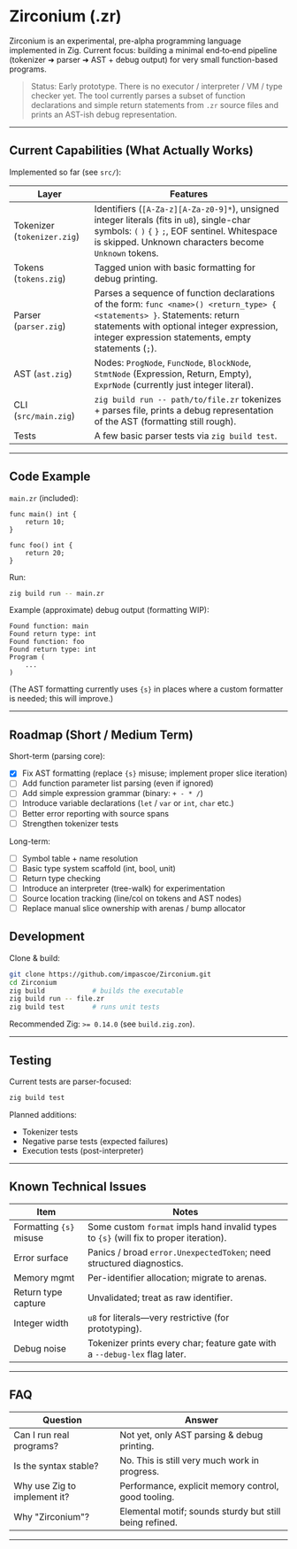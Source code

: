 # Zirconium (.zr)

Zirconium is an experimental, pre-alpha programming language implemented in Zig.
Current focus: building a minimal end‑to‑end pipeline (tokenizer ➜ parser ➜ AST + debug output) for very small function-based programs.

> Status: Early prototype. There is no executor / interpreter / VM / type checker yet. The tool currently parses a subset of function declarations and simple return statements from `.zr` source files and prints an AST-ish debug representation.

---

## Current Capabilities (What Actually Works)

Implemented so far (see `src/`):

| Layer | Features |
|-------|----------|
| Tokenizer (`tokenizer.zig`) | Identifiers (`[A-Za-z][A-Za-z0-9]*`), unsigned integer literals (fits in `u8`), single-char symbols: `(` `)` `{` `}` `;`, EOF sentinel. Whitespace is skipped. Unknown characters become `Unknown` tokens. |
| Tokens (`tokens.zig`) | Tagged union with basic formatting for debug printing. |
| Parser (`parser.zig`) | Parses a sequence of function declarations of the form: `func <name>() <return_type> { <statements> }`. Statements: return statements with optional integer expression, integer expression statements, empty statements (`;`). |
| AST (`ast.zig`) | Nodes: `ProgNode`, `FuncNode`, `BlockNode`, `StmtNode` (Expression, Return, Empty), `ExprNode` (currently just integer literal). |
| CLI (`src/main.zig`) | `zig build run -- path/to/file.zr` tokenizes + parses file, prints a debug representation of the AST (formatting still rough). |
| Tests | A few basic parser tests via `zig build test`. |

---

## Code Example

`main.zr` (included):

```zr
func main() int {
    return 10;
}

func foo() int {
    return 20;
}
```

Run:

```bash
zig build run -- main.zr
```

Example (approximate) debug output (formatting WIP):

```
Found function: main
Found return type: int
Found function: foo
Found return type: int
Program (
    ...
)
```

(The AST formatting currently uses `{s}` in places where a custom formatter is needed; this will improve.)

---

## Roadmap (Short / Medium Term)

Short-term (parsing core):

- [x] Fix AST formatting (replace `{s}` misuse; implement proper slice iteration)
- [ ] Add function parameter list parsing (even if ignored)
- [ ] Add simple expression grammar (binary: `+ - * /`)
- [ ] Introduce variable declarations (`let` / `var` or `int`, `char` etc.)
- [ ] Better error reporting with source spans
- [ ] Strengthen tokenizer tests

Long-term:

- [ ] Symbol table + name resolution
- [ ] Basic type system scaffold (int, bool, unit)
- [ ] Return type checking
- [ ] Introduce an interpreter (tree-walk) for experimentation
- [ ] Source location tracking (line/col on tokens and AST nodes)
- [ ] Replace manual slice ownership with arenas / bump allocator

## Development

Clone & build:

```bash
git clone https://github.com/impascoe/Zirconium.git
cd Zirconium
zig build            # builds the executable
zig build run -- file.zr
zig build test       # runs unit tests
```

Recommended Zig: `>= 0.14.0` (see `build.zig.zon`).

---

## Testing

Current tests are parser-focused:

```bash
zig build test
```

Planned additions:
- Tokenizer tests
- Negative parse tests (expected failures)
- Execution tests (post-interpreter)

---

## Known Technical Issues

| Item | Notes |
|------|-------|
| Formatting `{s}` misuse | Some custom `format` impls hand invalid types to `{s}` (will fix to proper iteration). |
| Error surface | Panics / broad `error.UnexpectedToken`; need structured diagnostics. |
| Memory mgmt | Per-identifier allocation; migrate to arenas. |
| Return type capture | Unvalidated; treat as raw identifier. |
| Integer width | `u8` for literals—very restrictive (for prototyping). |
| Debug noise | Tokenizer prints every char; feature gate with a `--debug-lex` flag later. |

---

## FAQ

| Question | Answer |
|----------|--------|
| Can I run real programs? | Not yet, only AST parsing & debug printing. |
| Is the syntax stable? | No. This is still very much work in progress. |
| Why use Zig to implement it? | Performance, explicit memory control, good tooling. |
| Why "Zirconium"? | Elemental motif; sounds sturdy but still being refined. |

---
